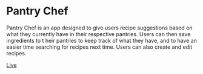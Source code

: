# Pantry Chef

Pantry Chef is an app designed to give users recipe suggestions based on what they currently have in their respective pantries. Users can then save ingredients to t heir pantries to keep track of what they have, and to have an easier time searching for recipes next time. Users can also create and edit recipes.

[Live](https://pantry-chef-mern.herokuapp.com/)

